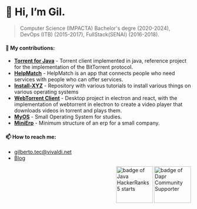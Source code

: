 # 👋 Hi, I’m Gil.
> Computer Science (IMPACTA) Bachelor's degre (2020-2024), DevOps (ITB) (2015-2017), FullStack(SENAI) (2016-2018). 

<!--- [![GitHub Game of Life](https://github4life.herokuapp.com/gilberto-009199.gif?z=6)](https://github4life.herokuapp.com/gilberto-009199) -->
<!---
### 🌱 Professional experience:

- **Systems Analyst in Agropad,São Paulo, Brazil:** Front-end with Angular and Back-End with C#, from a marketplace and microservices with Spring Boot.
- **Full Stack Java Systems Analyst in Bank, São Paulo, Brazil:** Working with java web and applications.
--->
#### 💞️ My contributions:

- [**Torrent for Java**](https://github.com/gilberto-009199/MyTorrent) - Torrent client implemented in java, reference project for the implementation of the BitTorrent protocol. 
- [**HelpMatch**](https://github.com/Javeiros-brasil/helpmatch-backend) - HelpMatch is an app that connects people who need services with people who can offer services.
- [**Install-XYZ**](https://github.com/backend-br/como-instalar-xyz) - Repository with various tutorials to install various things on various operating systems
- [**WebTorrent Client**](https://github.com/gilberto-009199/MyCube) - Desktop project in electron and react, with the implementation of webtorrent in electron to create a video player that downloads videos in torrent and plays them.
- [**MyOS**](https://github.com/gilberto-009199/MyOS) - Small Operating System for studies.
- [**MiniErp**](https://github.com/gilberto-009199/minierp) - Minimum structure of an erp for a small company.

#### 📫 How to reach me:

- [gilberto.tec@vivaldi.net](mailto:gilberto.tec@vivaldi.net)
- [Blog](https://gilberto-tec.gitbook.io/blog/)

[<img alt="badge of Dapr Community Supporter" align="right" width="100" height="100" src="https://assets.holopin.io/eyJidWNrZXQiOiJob2xvcGluLWFzc2V0cyIsImtleSI6ImFzc2V0cy9jbG80MmhnanIxOTg2ODBmbWs1ZGd6Y3dyOSIsImVkaXRzIjp7InJvdGF0ZSI6bnVsbH19">](
https://www.holopin.io/@gilberto009199
)

[<img alt="badge of Java HackerRanks 5 starts" align="right" width="100" height="100" src="https://github.com/user-attachments/assets/a2a523f6-1c89-442c-92e1-cbf240910479">](
https://www.hackerrank.com/profile/gilberto_tec
)
<!--[<img alt="Count Visiteds" src="https://profile-counter.glitch.me/gilberto-009199/count.svg">](https://profile-counter.glitch.me/gilberto-009199/count.svg)
-->

<!---
gilberto-009199/gilberto-009199 is a ✨ special ✨ repository because its `README.md` (this file) appears on your GitHub profile.
You can click the Preview link to take a look at your changes.
--->

